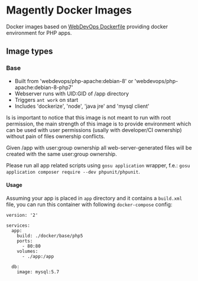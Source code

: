 # Magently Docker Images

Docker images based on [WebDevOps Dockerfile](https://github.com/webdevops/Dockerfile)
providing docker environment for PHP apps.

## Image types

### Base

* Built from 'webdevops/php-apache:debian-8' or
  'webdevops/php-apache:debian-8-php7'
* Webserver runs with UID:GID of /app directory
* Triggers `ant work` on start
* Includes 'dockerize', 'node', 'java jre' and 'mysql client'

Is is important to notice that this image is not meant to run with root
permission, the main strength of this image is to provide environment which
can be used with user permissions (usally with developer/CI ownership) without
pain of files ownership conflicts.

Given /app with user:group ownership all web-server-generated files will be
created with the same user:group ownership.

Please run all app related scripts using `gosu application` wrapper, f.e.:
`gosu application composer require --dev phpunit/phpunit`.

#### Usage

Assuming your app is placed in `app` directory and it contains a `build.xml`
file, you can run this container with following `docker-compose` config:

~~~
version: '2'

services:
  app:
    build: ./docker/base/php5
    ports:
      - 80:80
    volumes:
      - ./app:/app

  db:
    image: mysql:5.7
~~~
